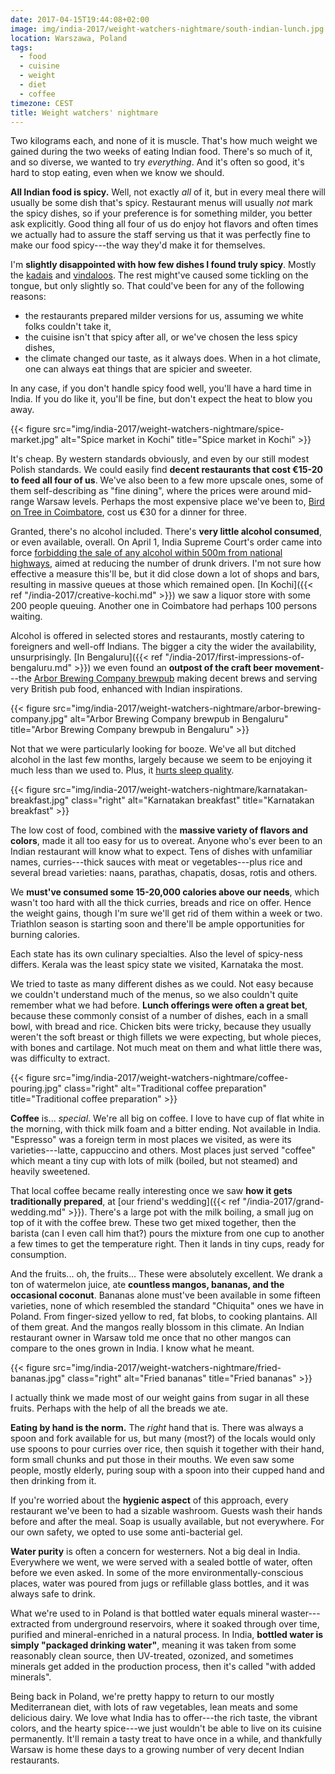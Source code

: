 ```yaml
---
date: 2017-04-15T19:44:08+02:00
image: img/india-2017/weight-watchers-nightmare/south-indian-lunch.jpg
location: Warszawa, Poland
tags:
  - food
  - cuisine
  - weight
  - diet
  - coffee
timezone: CEST
title: Weight watchers' nightmare
---
```


Two kilograms each, and none of it is muscle. That's how much weight we gained during the two weeks of eating Indian food. There's so much of it, and so diverse, we wanted to try _everything_. And it's often so good, it's hard to stop eating, even when we know we should.

<!--more-->

__All Indian food is spicy.__ Well, not exactly _all_ of it, but in every meal there will usually be some dish that's spicy. Restaurant menus will usually _not_ mark the spicy dishes, so if your preference is for something milder, you better ask explicitly. Good thing all four of us do enjoy hot flavors and often times we actually had to assure the staff serving us that it was perfectly fine to make our food spicy---the way they'd make it for themselves.

I'm __slightly disappointed with how few dishes I found truly spicy__. Mostly the [kadais][wp-kadai] and [vindaloos][wp-vindaloo]. The rest might've caused some tickling on the tongue, but only slightly so. That could've been for any of the following reasons:

* the restaurants prepared milder versions for us, assuming we white folks couldn't take it,
* the cuisine isn't that spicy after all, or we've chosen the less spicy dishes,
* the climate changed our taste, as it always does. When in a hot climate, one can always eat things that are spicier and sweeter.

In any case, if you don't handle spicy food well, you'll have a hard time in India. If you do like it, you'll be fine, but don't expect the heat to blow you away.

{{< figure src="img/india-2017/weight-watchers-nightmare/spice-market.jpg" alt="Spice market in Kochi" title="Spice market in Kochi" >}}

It's cheap. By western standards obviously, and even by our still modest Polish standards. We could easily find __decent restaurants that cost €15-20 to feed all four of us__. We've also been to a few more upscale ones, some of them self-describing as "fine dining", where the prices were around mid-range Warsaw levels. Perhaps the most expensive place we've been to, [Bird on Tree in Coimbatore][bird-on-tree], cost us €30 for a dinner for three.

Granted, there's no alcohol included. There's __very little alcohol consumed__, or even available, overall. On April 1, India Supreme Court's order came into force [forbidding the sale of any alcohol within 500m from national highways][supreme-court-order-alcohol], aimed at reducing the number of drunk drivers. I'm not sure how effective a measure this'll be, but it did close down a lot of shops and bars, resulting in massive queues at those which remained open. [In Kochi]({{< ref "/india-2017/creative-kochi.md" >}}) we saw a liquor store with some 200 people queuing. Another one in Coimbatore had perhaps 100 persons waiting.

Alcohol is offered in selected stores and restaurants, mostly catering to foreigners and well-off Indians. The bigger a city the wider the availability, unsurprisingly. [In Bengaluru]({{< ref "/india-2017/first-impressions-of-bengaluru.md" >}}) we even found an __outpost of the craft beer movement__---the [Arbor Brewing Company brewpub][arbor-brewing-company] making decent brews and serving very British pub food, enhanced with Indian inspirations.

{{< figure src="img/india-2017/weight-watchers-nightmare/arbor-brewing-company.jpg" alt="Arbor Brewing Company brewpub in Bengaluru" title="Arbor Brewing Company brewpub in Bengaluru" >}}

Not that we were particularly looking for booze. We've all but ditched alcohol in the last few months, largely because we seem to be enjoying it much less than we used to. Plus, it [hurts sleep quality][ted-why-we-sleep].

{{< figure src="img/india-2017/weight-watchers-nightmare/karnatakan-breakfast.jpg" class="right" alt="Karnatakan breakfast" title="Karnatakan breakfast" >}}

The low cost of food, combined with the __massive variety of flavors and colors__, made it all too easy for us to overeat. Anyone who's ever been to an Indian restaurant will know what to expect. Tens of dishes with unfamiliar names, curries---thick sauces with meat or vegetables---plus rice and several bread varieties: naans, parathas, chapatis, dosas, rotis and others.

We __must've consumed some 15-20,000 calories above our needs__, which wasn't too hard with all the thick curries, breads and rice on offer. Hence the weight gains, though I'm sure we'll get rid of them within a week or two. Triathlon season is starting soon and there'll be ample opportunities for burning calories.

Each state has its own culinary specialties. Also the level of spicy-ness differs. Kerala was the least spicy state we visited, Karnataka the most.

We tried to taste as many different dishes as we could. Not easy because we couldn't understand much of the menus, so we also couldn't quite remember what we had before. __Lunch offerings were often a great bet__, because these commonly consist of a number of dishes, each in a small bowl, with bread and rice. Chicken bits were tricky, because they usually weren't the soft breast or thigh fillets we were expecting, but whole pieces, with bones and cartilage. Not much meat on them and what little there was, was difficulty to extract.

{{< figure src="img/india-2017/weight-watchers-nightmare/coffee-pouring.jpg" class="right" alt="Traditional coffee preparation" title="Traditional coffee preparation" >}}

__Coffee__ is... _special_. We're all big on coffee. I love to have cup of flat white in the morning, with thick milk foam and a bitter ending. Not available in India. "Espresso" was a foreign term in most places we visited, as were its varieties---latte, cappuccino and others. Most places just served "coffee" which meant a tiny cup with lots of milk (boiled, but not steamed) and heavily sweetened.

That local coffee became really interesting once we saw __how it gets traditionally prepared__, at [our friend's wedding]({{< ref "/india-2017/grand-wedding.md" >}}). There's a large pot with the milk boiling, a small jug on top of it with the coffee brew. These two get mixed together, then the barista (can I even call him that?) pours the mixture from one cup to another a few times to get the temperature right. Then it lands in tiny cups, ready for consumption.

And the fruits... oh, the fruits... These were absolutely excellent. We drank a ton of watermelon juice, ate __countless mangos, bananas, and the occasional coconut__. Bananas alone must've been available in some fifteen varieties, none of which resembled the standard "Chiquita" ones we have in Poland. From finger-sized yellow to red, fat blobs, to cooking plantains. All of them great. And the mangos really blossom in this climate. An Indian restaurant owner in Warsaw told me once that no other mangos can compare to the ones grown in India. I know what he meant.

{{< figure src="img/india-2017/weight-watchers-nightmare/fried-bananas.jpg" class="right" alt="Fried bananas" title="Fried bananas" >}}

I actually think we made most of our weight gains from sugar in all these fruits. Perhaps with the help of all the breads we ate.

__Eating by hand is the norm.__ The _right_ hand that is. There was always a spoon and fork available for us, but many (most?) of the locals would only use spoons to pour curries over rice, then squish it together with their hand, form small chunks and put those in their mouths. We even saw some people, mostly elderly, puring soup with a spoon into their cupped hand and then drinking from it.

If you're worried about the __hygienic aspect__ of this approach, every restaurant we've been to had a sizable washroom. Guests wash their hands before and after the meal. Soap is usually available, but not everywhere. For our own safety, we opted to use some anti-bacterial gel.

__Water purity__ is often a concern for westerners. Not a big deal in India. Everywhere we went, we were served with a sealed bottle of water, often before we even asked. In some of the more environmentally-conscious places, water was poured from jugs or refillable glass bottles, and it was always safe to drink.

What we're used to in Poland is that bottled water equals mineral waster---extracted from underground reservoirs, where it soaked through over time, purified and mineral-enriched in a natural process. In India, __bottled water is simply "packaged drinking water"__, meaning it was taken from some reasonably clean source, then UV-treated, ozonized, and sometimes minerals get added in the production process, then it's called "with added minerals".

Being back in Poland, we're pretty happy to return to our mostly Mediterranean diet, with lots of raw vegetables, lean meats and some delicious dairy. We love what India has to offer---the rich taste, the vibrant colors, and the hearty spice---we just wouldn't be able to live on its cuisine permanently. It'll remain a tasty treat to have once in a while, and thankfully Warsaw is home these days to a growing number of very decent Indian restaurants.

[arbor-brewing-company]: http://www.arborbrewing.com/locations/india/
[bird-on-tree]: http://www.birdontree.com/
[supreme-court-order-alcohol]: http://indianexpress.com/article/india/sc-confirms-alcohol-ban-on-highways-will-include-bars-and-restaurants-4594238/
[ted-why-we-sleep]: https://www.ted.com/talks/russell_foster_why_do_we_sleep
[wp-kadai]: https://en.wikipedia.org/wiki/Karahi
[wp-vindaloo]: https://en.wikipedia.org/wiki/Vindaloo

